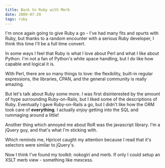 ```yaml
---
title: Back to Ruby with Merb
date: 2009-07-29
tags: ruby
---
```

I'm once again going to give Ruby a go - I've had many fits and spurts with Ruby, but thanks to a random encounter with a serious Ruby developer, I think this time I'll be a full time convert.

In some ways I feel that Ruby is what I love about Perl and what I like about Python. I'm not a fan of Python's white space handling, but I do like how capable and logical it is.

With Perl, there are so many things to love: the flexibility, built-in regular expressions, the libraries, CPAN, and the general community is really amazing.

But let's talk about Ruby some more. I was first disinterested by the amount of hype surrounding Ruby-on-Rails, but I liked some of the descriptions of Ruby. Eventually I gave Ruby-on-Rails a go, but I didn't like how the ORM took care of <b>everything</b>. I actually <i>enjoy</i> getting into the SQL and rummaging around a little!

Another thing which annoyed me about RoR was the javascript library. I'm a jQuery guy, and that's what I'm sticking with.

Which reminds me, Hpricot caught my attention because I read that it's selectors were similar to jQuery's.

Now I think I've found my toolkit: nokogiri and merb. If only I could setup an XSLT merb view - something like mexcess.

